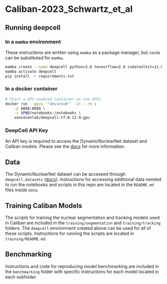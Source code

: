 # Caliban-2023_Schwartz_et_al

## Running deepcell

### In a `mamba` environment
These instructions are written using `mamba` as a package manager, but `conda` can be substituted for `mamba`.

```bash
mamba create --name deepcell python=3.8 tensorflow=2.8 cudatoolkit=11.8.0 ipykernel -c conda-forge
mamba activate deepcell
pip install -r requirements.txt
```

### In a docker container
```bash
# Start a GPU enabled container on one GPUs
docker run --gpus '"device=0"' -it --rm \
    -p 8888:8888 \
    -v $PWD/notebooks:/notebooks \
    vanvalenlab/deepcell-tf:0.12.9-gpu
```

### DeepCell API Key
An API key is required to access the DynamicNuclearNet dataset and Caliban models. Please see the [docs](https://deepcell.readthedocs.io/en/master/API-key.html) for more information.

## Data
The DynamicNuclearNet dataset can be accessed through `deepcell.datasets` ([docs](https://deepcell.readthedocs.io/en/master/data-gallery/dynamicnuclearnet.html)). Instructions for accessing additional data needed to run the notebooks and scripts in this repo are located in the `README.md` files inside `data`.

## Training Caliban Models
The scripts for training the nuclear segmentation and tracking models used in Caliban are included in the `training/segmentation` and `training/tracking` folders. The `deepcell` environment created above can be used for all of these scripts. Instructions for running the scripts are located in `training/README.md`.

## Benchmarking
Instructions and code for reproducing model benchmarking are included in the `benchmarking` folder with specific instructions for each model located in each subfolder.
